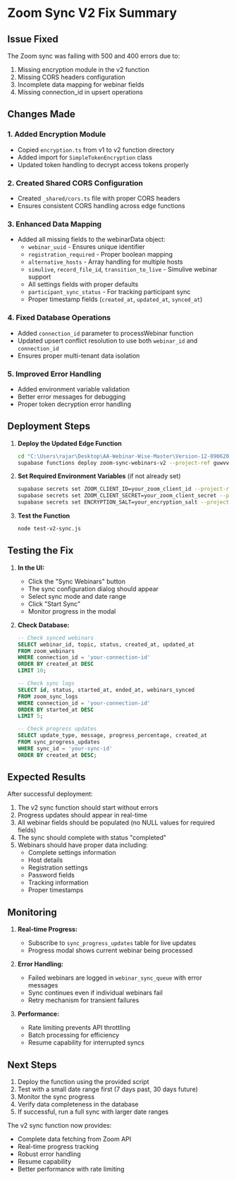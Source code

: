 # Zoom Sync V2 Fix Summary

## Issue Fixed
The Zoom sync was failing with 500 and 400 errors due to:
1. Missing encryption module in the v2 function
2. Missing CORS headers configuration
3. Incomplete data mapping for webinar fields
4. Missing connection_id in upsert operations

## Changes Made

### 1. Added Encryption Module
- Copied `encryption.ts` from v1 to v2 function directory
- Added import for `SimpleTokenEncryption` class
- Updated token handling to decrypt access tokens properly

### 2. Created Shared CORS Configuration
- Created `_shared/cors.ts` file with proper CORS headers
- Ensures consistent CORS handling across edge functions

### 3. Enhanced Data Mapping
- Added all missing fields to the webinarData object:
  - `webinar_uuid` - Ensures unique identifier
  - `registration_required` - Proper boolean mapping
  - `alternative_hosts` - Array handling for multiple hosts
  - `simulive`, `record_file_id`, `transition_to_live` - Simulive webinar support
  - All settings fields with proper defaults
  - `participant_sync_status` - For tracking participant sync
  - Proper timestamp fields (`created_at`, `updated_at`, `synced_at`)

### 4. Fixed Database Operations
- Added `connection_id` parameter to processWebinar function
- Updated upsert conflict resolution to use both `webinar_id` and `connection_id`
- Ensures proper multi-tenant data isolation

### 5. Improved Error Handling
- Added environment variable validation
- Better error messages for debugging
- Proper token decryption error handling

## Deployment Steps

1. **Deploy the Updated Edge Function**
   ```bash
   cd "C:\Users\rajar\Desktop\AA-Webinar-Wise-Master\Version-12-09062025\webinar-wise-launchpad"
   supabase functions deploy zoom-sync-webinars-v2 --project-ref guwvvinnifypcxwbcnzz
   ```

2. **Set Required Environment Variables** (if not already set)
   ```bash
   supabase secrets set ZOOM_CLIENT_ID=your_zoom_client_id --project-ref guwvvinnifypcxwbcnzz
   supabase secrets set ZOOM_CLIENT_SECRET=your_zoom_client_secret --project-ref guwvvinnifypcxwbcnzz
   supabase secrets set ENCRYPTION_SALT=your_encryption_salt --project-ref guwvvinnifypcxwbcnzz
   ```

3. **Test the Function**
   ```bash
   node test-v2-sync.js
   ```

## Testing the Fix

1. **In the UI:**
   - Click the "Sync Webinars" button
   - The sync configuration dialog should appear
   - Select sync mode and date range
   - Click "Start Sync"
   - Monitor progress in the modal

2. **Check Database:**
   ```sql
   -- Check synced webinars
   SELECT webinar_id, topic, status, created_at, updated_at
   FROM zoom_webinars
   WHERE connection_id = 'your-connection-id'
   ORDER BY created_at DESC
   LIMIT 10;

   -- Check sync logs
   SELECT id, status, started_at, ended_at, webinars_synced
   FROM zoom_sync_logs
   WHERE connection_id = 'your-connection-id'
   ORDER BY started_at DESC
   LIMIT 5;

   -- Check progress updates
   SELECT update_type, message, progress_percentage, created_at
   FROM sync_progress_updates
   WHERE sync_id = 'your-sync-id'
   ORDER BY created_at DESC;
   ```

## Expected Results

After successful deployment:
1. The v2 sync function should start without errors
2. Progress updates should appear in real-time
3. All webinar fields should be populated (no NULL values for required fields)
4. The sync should complete with status "completed"
5. Webinars should have proper data including:
   - Complete settings information
   - Host details
   - Registration settings
   - Password fields
   - Tracking information
   - Proper timestamps

## Monitoring

1. **Real-time Progress:**
   - Subscribe to `sync_progress_updates` table for live updates
   - Progress modal shows current webinar being processed

2. **Error Handling:**
   - Failed webinars are logged in `webinar_sync_queue` with error messages
   - Sync continues even if individual webinars fail
   - Retry mechanism for transient failures

3. **Performance:**
   - Rate limiting prevents API throttling
   - Batch processing for efficiency
   - Resume capability for interrupted syncs

## Next Steps

1. Deploy the function using the provided script
2. Test with a small date range first (7 days past, 30 days future)
3. Monitor the sync progress
4. Verify data completeness in the database
5. If successful, run a full sync with larger date ranges

The v2 sync function now provides:
- Complete data fetching from Zoom API
- Real-time progress tracking
- Robust error handling
- Resume capability
- Better performance with rate limiting
